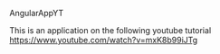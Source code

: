  AngularAppYT

This is an application on the following youtube tutorial https://www.youtube.com/watch?v=mxK8b99iJTg